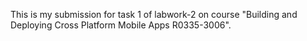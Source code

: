 This is my submission for task 1 of labwork-2 on course "Building and Deploying Cross Platform Mobile Apps R0335-3006".
